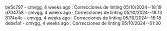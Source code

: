 be5c797 - cmvgg, 4 weeks ago : Correcciones de linting 05/10/2024--18:19
d704758 - cmvgg, 4 weeks ago : Correcciones de linting 05/10/2024--18:13
8174e4c - cmvgg, 4 weeks ago : Correcciones de linting 05/10/2024--16:18
debe1a1 - cmvgg, 4 weeks ago : Correcciones de linting 05/10/2024--01:30
